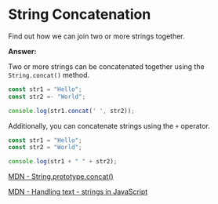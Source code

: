 # String Concatenation

Find out how we can join two or more strings together.



**Answer:**

Two or more strings can be concatenated together using the `String.concat()` method.

```javascript
const str1 = "Hello";
const str2 =- "World";

console.log(str1.concat(' ', str2));
```

Additionally, you can concatenate strings using the `+` operator.

```javascript
const str1 = "Hello";
const str2 = "World";

console.log(str1 + " " + str2);
```

[MDN - String.prototype.concat()](https://developer.mozilla.org/en-US/docs/Web/JavaScript/Reference/Global_Objects/String/concat)

[MDN - Handling text - strings in JavaScript](https://developer.mozilla.org/en-US/docs/Learn/JavaScript/First_steps/Strings)